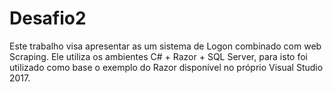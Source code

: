 # Desafio2
Este trabalho visa apresentar as um sistema de Logon combinado com web Scraping. Ele utiliza os ambientes C# + Razor + SQL Server, para isto foi utilizado como base o exemplo do Razor disponível no próprio Visual Studio 2017.
